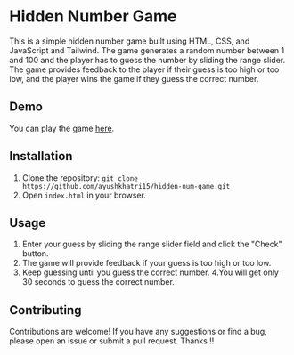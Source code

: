 # Hidden Number Game

This is a simple hidden number game built using HTML, CSS, and JavaScript and Tailwind. The game generates a random number between 1 and 100 and the player has to guess the number by sliding the range slider. The game provides feedback to the player if their guess is too high or too low, and the player wins the game if they guess the correct number.

## Demo

You can play the game [here](https://hiddennumber.netlify.app/).

## Installation

1. Clone the repository: `git clone https://github.com/ayushkhatri15/hidden-num-game.git`
2. Open `index.html` in your browser.

## Usage

1. Enter your guess by sliding the range slider field and click the "Check" button.
2. The game will provide feedback if your guess is too high or too low.
3. Keep guessing until you guess the correct number.
4.You will get only 30 seconds to guess the correct number.

## Contributing

Contributions are welcome! If you have any suggestions or find a bug, please open an issue or submit a pull request.
Thanks !!
